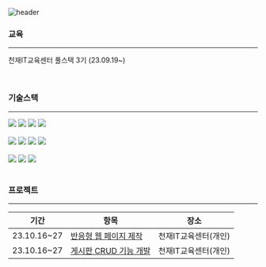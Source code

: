 ![header](https://capsule-render.vercel.app/api?type=waving&color=99CCFF&height=200&section=header&text=Hi+👋+I`m+Kang+YunSik&fontSize=60&)
### 교육

---
천재IT교육센터 풀스택 3기  (23.09.19~)

<br/>

### 기술스택

---

<div>
  <img src="https://img.shields.io/badge/Java-007396?style=for-the-badge&logo=openjdk&logoColor=white">  
  <img src="https://img.shields.io/badge/spring-6DB33F?style=for-the-badge&logo=spring&logoColor=white"> 
 <img src="https://img.shields.io/badge/react-61DAFB?style=for-the-badge&logo=react&logoColor=black"> 
  <img src="https://img.shields.io/badge/mariaDB-003545?style=for-the-badge&logo=mariaDB&logoColor=white"> 

 </div> 
<br/>

<div>
  <img src="https://img.shields.io/badge/html5-E34F26?style=for-the-badge&logo=html5&logoColor=white"> 
  <img src="https://img.shields.io/badge/css-1572B6?style=for-the-badge&logo=css3&logoColor=white"> 
  <img src="https://img.shields.io/badge/javascript-F7DF1E?style=for-the-badge&logo=javascript&logoColor=black"> 
  <img src="https://img.shields.io/badge/node.js-339933?style=for-the-badge&logo=Node.js&logoColor=white">

 </div> 
<br/>

<div>
 <img src="https://img.shields.io/badge/apache tomcat-F8DC75?style=for-the-badge&logo=apachetomcat&logoColor=white">
  <img src="https://img.shields.io/badge/github-181717?style=for-the-badge&logo=github&logoColor=white">
  <img src="https://img.shields.io/badge/git-F05032?style=for-the-badge&logo=git&logoColor=white">
 </div> 
<br/>
   
### 프로젝트   
---

| 기간 | 항목 | 장소 |
| --- | --- | --- |
| 23.10.16~27 | <a href="https://github.com/Kang-YunSik/Web_Selfpj_gilbut">반응형 웹 페이지 제작</a> | 천재IT교육센터(개인) |
| 23.10.16~27 | <a href="https://github.com/Kang-YunSik/java_selfpj_thisisjava">게시판 CRUD 기능 개발 </a> | 천재IT교육센터(개인) |


<br>   

